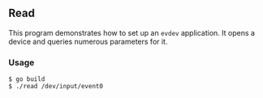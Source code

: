 ## Read

This program demonstrates how to set up an `evdev` application.
It opens a device and queries numerous parameters for it.


### Usage

	$ go build
	$ ./read /dev/input/event0

